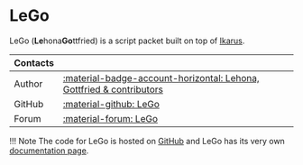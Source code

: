 # LeGo
LeGo (**Le**hona**Go**ttfried) is a script packet built on top of [Ikarus](../ikarus/index.md).

| Contacts |                                                                                                                            |
|:---------|:---------------------------------------------------------------------------------------------------------------------------|
| Author   | [:material-badge-account-horizontal: Lehona, Gottfried & contributors](https://github.com/Lehona/LeGo/graphs/contributors) |
| GitHub   | [:material-github: LeGo](https://github.com/Lehona/LeGo)                                                                   |
| Forum    | [:material-forum: LeGo](https://forum.worldofplayers.de/forum/threads/1505251-Skriptpaket-LeGo-4)                          |


!!! Note
    The code for LeGo is hosted on [GitHub](https://github.com/Lehona/LeGo) and LeGo has its very own [documentation page](https://lego.worldofplayers.de/). 
